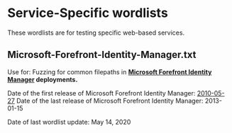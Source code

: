 # Service-Specific wordlists

These wordlists are for testing specific web-based services.

## Microsoft-Forefront-Identity-Manager.txt
Use for: Fuzzing for common filepaths in **[Microsoft Forefront Identity Manager](https://learn.microsoft.com/en-us/previous-versions/windows/desktop/forefront-2010/ee652374(v=vs.100)) deployments.**

Date of the first release of Microsoft Forefront Identity Manager: [2010-05-27](https://learn.microsoft.com/en-us/lifecycle/products/?terms=forefront%20identity)
Date of the last release of Microsoft Forefront Identity Manager: 2013-01-15

Date of last wordlist update: May 14, 2020
